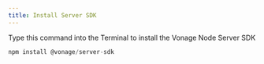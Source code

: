 ```yaml
---
title: Install Server SDK
---
```


Type this command into the Terminal to install the Vonage Node Server SDK

```js
npm install @vonage/server-sdk
```
